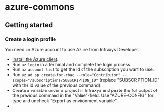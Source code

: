 # azure-commons

## Getting started

### Create a login profile

You need an Azure account to use Azure from Infraxys Developer.

- [Install the Azure client](https://docs.microsoft.com/en-us/cli/azure/install-azure-cli?view=azure-cli-latest).
- Run `az login` in a terminal and complete the login process.
- Run `az account list` to get the id of the subscription you want to use.
- Run `az ad sp create-for-rbac --role="Contributor" --scopes="/subscriptions/SUBSCRIPTION_ID"` (replace "SUBSCRIPTION_ID" with the id value of the previous command).
- Create a variable under a project in Infraxys and paste the full output of the previous command in the "Value"-field. Use "AZURE-CONFIG" for type and uncheck "Export as environment variable".
-    